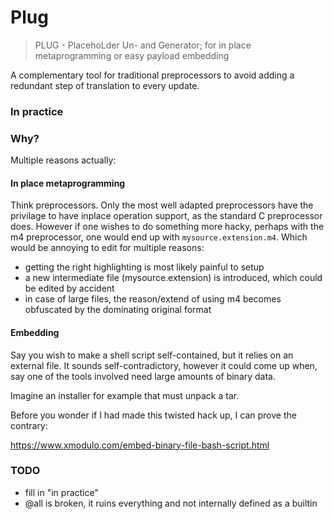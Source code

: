 # Plug

> PLUG - PlacehoLder Un- and Generator; for in place metaprogramming or easy payload embedding

A complementary tool for traditional preprocessors to avoid adding a redundant step of translation to every update.

### In practice

### Why?
Multiple reasons actually:

#### In place metaprogramming
Think preprocessors.
Only the most well adapted preprocessors have the privilage to have inplace operation support,
as the standard C preprocessor does.
However if one wishes to do something more hacky,
perhaps with the m4 preprocessor,
one would end up with `mysource.extension.m4`.
Which would be annoying to edit for multiple reasons:
+ getting the right highlighting is most likely painful to setup
+ a new intermediate file (mysource.extension) is introduced, which could be edited by accident
+ in case of large files, the reason/extend of using m4 becomes obfuscated by the dominating original format

#### Embedding
Say you wish to make a shell script self-contained,
but it relies on an external file.
It sounds self-contradictory,
however it could come up when,
say one of the tools involved need large amounts of binary data.

Imagine an installer for example that must unpack a tar.

Before you wonder if I had made this twisted hack up, I can prove the contrary:

https://www.xmodulo.com/embed-binary-file-bash-script.html

### TODO
+ fill in "in practice"
+ @all is broken, it ruins everything and not internally defined as a builtin

